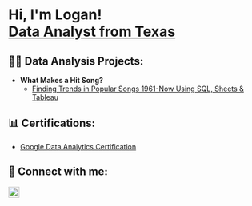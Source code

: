 <h1>Hi, I'm Logan! <br/><a href=>Data Analyst from Texas</a>
<h2>👨‍💻 Data Analysis Projects:</h2>

- <b>What Makes a Hit Song?</b>
  - [Finding Trends in Popular Songs 1961-Now Using SQL, Sheets & Tableau](https://github.com/joshmadakor1/Algorithms-Practice)

<h2>📊 Certifications:</h2>


- [Google Data Analytics Certification](logantheanalyst/logantheanalyst/Coursera.WYKBTD6BRJMM.pdf)

<h2> 🤳 Connect with me:</h2>

[<img align="left" alt="JoshMadakor | LinkedIn" width="22px" src="https://cdn.jsdelivr.net/npm/simple-icons@v3/icons/linkedin.svg" />][linkedin]

[linkedin]: https://www.linkedin.com/in/logan-burroughs-7125b0b6/
